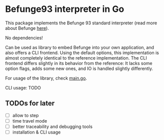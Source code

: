 # Befunge93 interpreter in Go

This package implements the Befunge 93 standard interpreter
(read more about Befunge [here](https://github.com/catseye/Befunge-93)).

No dependencies!

Can be used as library to embed Befunge into your own application, and also offers a CLI frontend.
Using the default options, this implementation is almost completely identical to the reference implementation.
The CLI frontend differs slightly in its behavior from the reference:
It lacks some option flags, adds some new ones, and IO is handled slightly differently.

For usage of the library, check [main.go](cmd/main.go).

CLI usage: TODO

## TODOs for later

- [ ] allow to step
- [ ] time travel mode
- [ ] better traceability and debugging tools
- [ ] installation & CLI usage
